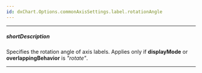 ```yaml
---
id: dxChart.Options.commonAxisSettings.label.rotationAngle
---
```

---
##### shortDescription
Specifies the rotation angle of axis labels. Applies only if **displayMode** or **overlappingBehavior** is *"rotate"*.

---

